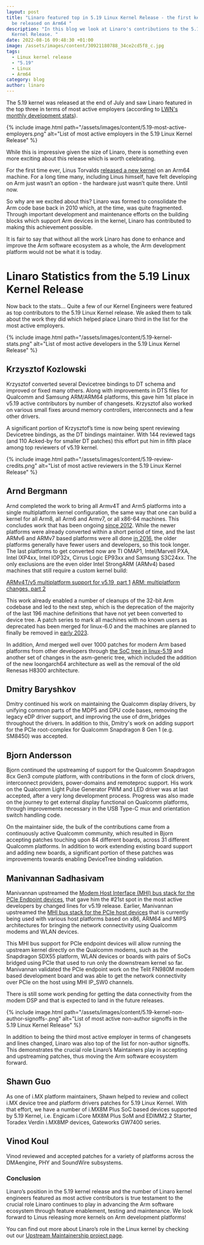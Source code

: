 ```yaml
---
layout: post
title: "Linaro featured top in 5.19 Linux Kernel Release - the first kernel to
  be released on Arm64 "
description: "In this blog we look at Linaro's contributions to the 5.19 Linux
  Kernel Release. "
date: 2022-08-16 09:48:30 +01:00
image: /assets/images/content/30921180788_34ce2cd5f8_c.jpg
tags:
  - Linux kernel release
  - "5.19"
  - Linux
  - Arm64
category: blog
author: linaro
---
```

The 5.19 kernel was released at the end of July and saw Linaro featured in the top three in terms of most active employers (according to [LWN's monthly development stats](https://lwn.net/Articles/902854/#:~:text=The%205.19%20kernel%20was%20released,Retbleed%20mitigations%2C%20on%20July%2031.)). 

{% include image.html path="/assets/images/content/5.19-most-active-employers.png" alt="List of most active employers in the 5.19 Linux Kernel Release" %}

While this is impressive given the size of Linaro, there is something even more exciting about this release which is worth celebrating. 

For the first time ever, Linus Torvalds [released a new kernel](https://lore.kernel.org/lkml/CAHk-=wgrz5BBk=rCz7W28Fj_o02s0Xi0OEQ3H1uQgOdFvHgx0w@mail.gmail.com/T/#u) on an Arm64 machine. For a long time many, including Linus himself, have felt developing on Arm just wasn’t an option - the hardware just wasn’t quite there. Until now. 

So why are we excited about this? Linaro was formed to consolidate the Arm code base back in 2010 which, at the time, was quite fragmented. Through important development and maintenance efforts on the building blocks which support Arm devices in the  kernel, Linaro has contributed to making this achievement possible.

It is fair to say that without all the work Linaro has done to enhance and improve the Arm software ecosystem as a whole, the Arm development platform would not be what it is today. 

# Linaro Statistics from the 5.19 Linux Kernel Release

Now back to the stats…  Quite a few of our Kernel Engineers were featured as top contributors to the 5.19 Linux Kernel release. We asked them to talk about the work they did  which helped place Linaro third in the list for the most active employers.  

{% include image.html path="/assets/images/content/5.19-kernel-stats.png" alt="List of most active developers in the 5.19 Linux Kernel Release" %}

## Krzysztof Kozlowski

Krzysztof converted several Devicetree bindings to DT schema and improved or fixed many others. Along with improvements in DTS files for Qualcomm and Samsung ARM/ARM64 platforms, this gave him 1st place in v5.19 active contributors by number of changesets. Krzysztof also worked on various small fixes around memory controllers, interconnects and a few other drivers.

A significant portion of Krzysztof’s time is now being spent reviewing Devicetree bindings, as the DT bindings maintainer. With 144 reviewed tags (and 110 Acked-by for smaller DT patches) this effort put him in fifth place among top reviewers of v5.19 kernel.

{% include image.html path="/assets/images/content/5.19-review-credits.png" alt="List of most active reviewers in the 5.19 Linux Kernel Release" %}

## Arnd Bergmann

Arnd completed the work to bring all Armv4T and Arm5 platforms into a single multiplatform kernel configuration, the same way that one can build a kernel for all Arm8, all Arm6 and Armv7, or all x86-64 machines. This concludes work that has been ongoing [since 2012](https://lore.kernel.org/linux-arm-kernel/1349135827-24790-13-git-send-email-olof@lixom.net/). While the newer platforms were already converted within a short period of time, and the last ARMv6 and ARMv7 based platforms were all done [in 2016](https://lore.kernel.org/linux-arm-kernel/1453338882-31300-4-git-send-email-olof@lixom.net/), the older platforms generally have fewer users and developers, so this took longer. The last platforms to get converted now are TI OMAP1, Intel/Marvell PXA, Intel IXP4xx, Intel IOP32x, Cirrus Logic EP93xx and Samsung S3C24xx. The only exclusions are the even older Intel StrongARM (ARMv4) based machines that still require a custom kernel build: 

[ARMv4T/v5 multiplatform support for v5.19, part 1](https://lore.kernel.org/linux-arm-kernel/CAK8P3a3gqQbZG5gdh_cRmGx8B6XR8CGYcXN7wMu-YmCBwD1wGQ@mail.gmail.com/)
[ARM: multiplatform changes, part 2](https://lore.kernel.org/linux-arm-kernel/CAK8P3a13uAiBJkqD9UMmnfFn3AAY2ZqQisVQdovRy5dKiyJaXQ@mail.gmail.com/)

This work already enabled a number of cleanups of the 32-bit Arm codebase and led to the next step, which is the deprecation of the majority of the last 196 machine definitions that have not yet been converted to device tree. A patch series to mark all machines with no known users as deprecated has been merged for linux-6.0 and the machines are planned to finally be removed in [early 2023](https://lore.kernel.org/linux-arm-kernel/CAK8P3a0ht1tG2nVzh1Shm0v8orQTa0VWOVkhvX9daF4yu6u8Sg@mail.gmail.com/). 

In addition, Arnd merged well over 1000 patches for modern Arm based platforms from other developers through [the SoC tree in linux-5.19](https://lore.kernel.org/linux-arm-kernel/CAK8P3a1K_t-a4=uKPbZ2kwa13bDhkNC9S8ZiyhF84SSXJYjT2w@mail.gmail.com/) and another set of changes in the asm-generic tree, which included the addition of the new loongarch64 architecture as well as the removal of the old Renesas H8300 architecture.

## Dmitry Baryshkov

Dmitry continued his work on maintaining the Qualcomm display drivers, by unifying common parts of the MDP5 and DPU code bases, removing the legacy eDP driver support, and improving the use of drm_bridges throughout the drivers. In addition to this, Dmitry's work on adding support for the PCIe root-complex  for Qualcomm Snapdragon 8 Gen 1 (e.g. SM8450) was accepted.

## Bjorn Andersson

Bjorn continued the upstreaming of support for the Qualcomm Snapdragon 8cx Gen3 compute platform, with contributions in the form of clock drivers, interconnect providers, power-domains and remoteproc support. His work on the Qualcomm Light Pulse Generator PWM and LED driver was at last accepted, after a very long development process. Progress was also made on the journey to get external display functional on Qualcomm platforms, through improvements necessary in the USB Type-C mux and orientation switch handling code.

On the maintainer side, the bulk of the contributions came from a continuously active Qualcomm community, which resulted in Bjorn accepting patches touching upon 84 different boards, across 31 different Qualcomm platforms. In addition to work extending existing board support and adding new boards, a significant portion of these patches was improvements towards enabling DeviceTree binding validation.

## Manivannan Sadhasivam

Manivannan upstreamed the [Modem Host Interface (MHI) bus stack for the PCIe Endpoint devices](https://www.linaro.org/blog/mhi-bus-for-endpoint-devices-upstreamed-to-linux-kernel/), that gave him the #21st spot in the most active developers by changed lines for v5.19 release. Earlier, Manivannan upstreamed the [MHI bus stack for the PCIe host devices](https://www.linaro.org/blog/mhi-bus-support-gets-added-to-the-linux-kernel/) that is currently being used with various host platforms based on x86, ARM64 and MIPS architectures for bringing the network connectivity using Qualcomm modems and WLAN devices.

This MHI bus support for PCIe endpoint devices will allow running the upstream kernel directly on the Qualcomm modems, such as the Snapdragon SDX55 platform, WLAN devices or boards with pairs of SoCs bridged using PCIe that used to run only the downstream kernel so far. Manivannan validated the PCIe endpoint work on the Telit FN980M modem based development board and was able to get the network connectivity over PCIe on the host using MHI IP_SW0 channels.

There is still some work pending for getting the data connectivity from the modem DSP and that is expected to land in the future releases.

{% include image.html path="/assets/images/content/5.19-kernel-non-author-signoffs-.png" alt="List of most active non-author signoffs in the 5.19 Linux Kernel Release" %}

In addition to being the third most active employer in terms of changesets and lines changed, Linaro was also top of the list for non-author signoffs. This demonstrates the crucial role Linaro’s Maintainers play in accepting and upstreaming patches, thus moving the Arm software ecosystem forward.  

## Shawn Guo

As one of i.MX platform maintainers, Shawn helped to review and collect i.MX device tree and platform drivers patches for 5.19 Linux Kernel.  With that effort, we have a number of i.MX8M Plus SoC based devices supported by 5.19 Kernel, i.e. Engicam i.Core MX8M Plus SoM and EDIMM2.2 Starter, Toradex Verdin i.MX8MP devices, Gateworks GW7400 series.

## Vinod Koul

Vinod reviewed and accepted patches for a variety of platforms across the DMAengine, PHY and SoundWire subsystems.

### Conclusion

Linaro’s position in the 5.19 kernel release and the number of Linaro kernel engineers featured as most active contributors is true testament to the crucial role Linaro continues to play in advancing the Arm software ecosystem through feature enablement, testing and maintenance. We look forward to Linus releasing more kernels on Arm development platforms!

You can find out more about Linaro’s role in the Linux kernel by checking out our [Upstream Maintainership project page](https://linaro.atlassian.net/wiki/spaces/UM/overview).